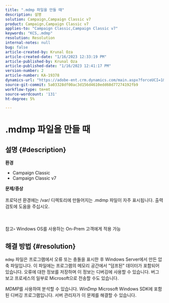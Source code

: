 ```yaml
---
title: ".mdmp 파일을 만들 때"
description: 설명
solution: Campaign,Campaign Classic v7
product: Campaign,Campaign Classic v7
applies-to: "Campaign Classic,Campaign Classic v7"
keywords: "KCS,.mdmp"
resolution: Resolution
internal-notes: null
bug: false
article-created-by: Krunal Oza
article-created-date: "1/16/2023 12:33:19 PM"
article-published-by: Krunal Oza
article-published-date: "1/16/2023 12:41:17 PM"
version-number: 2
article-number: KA-19378
dynamics-url: "https://adobe-ent.crm.dynamics.com/main.aspx?forceUCI=1&pagetype=entityrecord&etn=knowledgearticle&id=9d2a40f3-9995-ed11-aad1-6045bd006793"
source-git-commit: 5a03328df00ac3d156d4610edd60d77274192fb9
workflow-type: tm+mt
source-wordcount: '131'
ht-degree: 5%

---
```


# .mdmp 파일을 만들 때

## 설명 {#description}

<b>환경</b>
- Campaign Classic
- Campaign Classic v7



<b>문제/증상</b><br><br>프로덕션 환경에는 /var/ 디렉토리에 만들어지는 .mdmp 파일이 자주 표시됩니다. 출력 검토에 도움을 주십시오.<br><br> <br><br>참고<b>- </b>Windows OS를 사용하는 On-Prem 고객에게 적용 가능 <br>

## 해결 방법 {#resolution}


`mdmp` 파일은 프로그램에서 오류 또는 충돌을 표시한 후 Windows Server에서 만든 압축 파일입니다. 이 파일에는 프로그램의 메모리 공간에서 &quot;덤프된&quot; 데이터가 포함되어 있습니다.
오류에 대한 정보를 저장하며 이 정보는 디버깅에 사용할 수 있습니다. 버그 보고 프로세스의 일부로 Microsoft으로 전송할 수도 있습니다.



*MDMP*&#x200B;를 사용하여 분석할 수 있습니다. *WinDmp* Microsoft Windows SDK에 포함된 디버깅 프로그램입니다. 서버 관리자가 이 문제를 해결할 수 있습니다.
